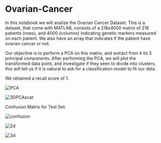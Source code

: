 # Ovarian-Cancer

In this notebook we will analize the Ovarian Cancer Dataset. This is a dataset, that come with MATLAB, consists of a 216x4000 matrix of 216 patients (rows), and 4000 (columns) indicating genetic markers measured on each patient. We also have an array that indicates if the patient have ovarian cancer or not.

Our objective is to perform a PCA on this matrix, and extract from it its 3 principal components. After performing the PCA, we will plot the transformed data point, and investigate if they seen to divide into clusters, this will tell us if it is natural to ask for a classification model to fit our data.

We obtained a recall score of 1. 

![PCA](https://user-images.githubusercontent.com/110412014/208276487-c2d9d178-e000-4edf-9c70-4ef1cf9f9e39.png)

![3DPCAscat](https://user-images.githubusercontent.com/110412014/208276480-30f85f51-3789-4df8-b76d-1feb67ed3c03.png)

Confusion Matrix for Test Set:

![confusion](https://user-images.githubusercontent.com/110412014/208276485-f01c73cc-b33a-4064-8dac-e69db52e3e4b.png)

![2d](https://user-images.githubusercontent.com/110412014/208276298-a43b49cd-bcc7-43f5-b5d0-7c57230b6a94.png)

![3d](https://user-images.githubusercontent.com/110412014/208276299-2b0b88b6-49b5-4540-b98f-1ca1cb1d51cb.png)
